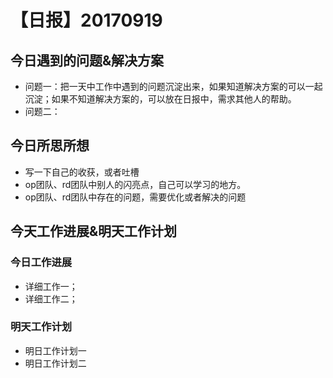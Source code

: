 # 【日报】20170919

## 今日遇到的问题&解决方案
* 问题一：把一天中工作中遇到的问题沉淀出来，如果知道解决方案的可以一起沉淀；如果不知道解决方案的，可以放在日报中，需求其他人的帮助。
* 问题二：

## 今日所思所想
* 写一下自己的收获，或者吐槽
* op团队、rd团队中别人的闪亮点，自己可以学习的地方。
* op团队、rd团队中存在的问题，需要优化或者解决的问题

## 今天工作进展&明天工作计划
### 今日工作进展
* 详细工作一；
* 详细工作二；

### 明天工作计划
* 明日工作计划一
* 明日工作计划二





